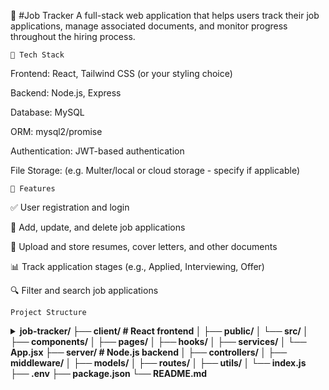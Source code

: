 🧾 #Job Tracker
A full-stack web application that helps users track their job applications, manage associated documents, and monitor progress throughout the hiring process.

`🔧 Tech Stack`

Frontend: React, Tailwind CSS (or your styling choice)

Backend: Node.js, Express

Database: MySQL

ORM: mysql2/promise

Authentication: JWT-based authentication

File Storage: (e.g. Multer/local or cloud storage - specify if applicable)

`🚀 Features`

✅ User registration and login

📝 Add, update, and delete job applications

📂 Upload and store resumes, cover letters, and other documents

📊 Track application stages (e.g., Applied, Interviewing, Offer)

🔍 Filter and search job applications

`Project Structure`

<details> <summary><strong>
  job-tracker/
├── client/                   # React frontend
│   ├── public/
│   └── src/
│       ├── components/
│       ├── pages/
│       ├── hooks/
│       ├── services/
│       └── App.jsx
├── server/                   # Node.js backend
│   ├── controllers/
│   ├── middleware/
│   ├── models/
│   ├── routes/
│   ├── utils/
│   └── index.js
├── .env
├── package.json
└── README.md

</strong></summary>

